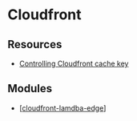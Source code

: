 Cloudfront
===

Resources
---

- [Controlling Cloudfront cache key][1]

<!-- Links -->
[1]: https://catalog.us-east-1.prod.workshops.aws/workshops/4557215e-2a5c-4522-a69b-8d058aba088c/en-US/cache-control/cache-key-control

<!-- Links end -->


Modules
---

- [[cloudfront-lamdba-edge]]

[//begin]: # "Autogenerated link references for markdown compatibility"
[cloudfront-lamdba-edge]: cloudfront-lamdba-edge/cloudfront-lamdba-edge.md "CloudFront Lamdba Edge"
[//end]: # "Autogenerated link references"
